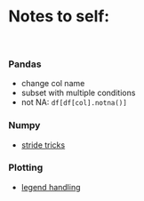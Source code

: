 # Notes to self:
<br/>

### Pandas 
 - change col name
 - subset with multiple conditions
 - not NA: `df[df[col].notna()]`



### Numpy
- [stride tricks](https://towardsdatascience.com/advanced-numpy-master-stride-tricks-with-25-illustrated-exercises-923a9393ab20)


### Plotting
- [legend handling](https://gist.github.com/eviewan/c2948301e90a06ce9b61e0ff600bc739)
